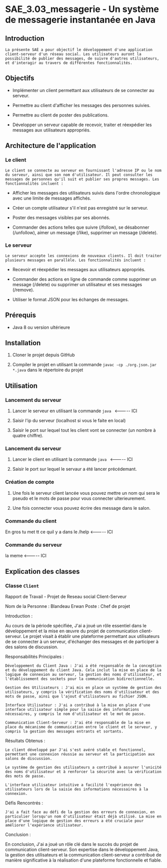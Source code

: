 # SAE_3.03_messagerie - Un système de messagerie instantanée en Java

## Introduction
    La présente SAÉ a pour objectif le développement d'une application client-serveur d'un réseau social. Les utilisateurs auront la possibilité de publier des messages, de suivre d'autres utilisateurs, et d'interagir au travers de différentes fonctionnalités.


## Objectifs

- Implémenter un client permettant aux utilisateurs de se connecter au serveur.
- Permettre au client d'afficher les messages des personnes suivies.
- Permettre au client de poster des publications.

- Développer un serveur capable de recevoir, traiter et réexpédier les messages aux utilisateurs appropriés.

## Architecture de l'application

### Le client
    Le client se connecte au serveur en fournissant l'adresse IP ou le nom du serveur, ainsi que son nom d'utilisateur. Il peut consulter les messages de personnes qu'il suit et publier ses propres messages. Les fonctionnalités incluent :

-   Afficher les messages des utilisateurs suivis dans l'ordre chronologique avec une limite de messages affichés.

-   Créer un compte utilisateur s'il n'est pas enregistré sur le serveur.

- Poster des messages visibles par ses abonnés.
-   Commander des actions telles que suivre (/follow), se désabonner (/unfollow), aimer un message (/like), supprimer un message (/delete).

### Le serveur

    Le serveur accepte les connexions de nouveaux clients. Il doit traiter plusieurs messages en parallèle. Les fonctionnalités incluent :

-   Recevoir et réexpédier les messages aux utilisateurs appropriés.

-   Commander des actions en ligne de commande comme supprimer un message (/delete) ou supprimer un utilisateur et ses messages (/remove).

-   Utiliser le format JSON pour les échanges de messages.

## Prérequis
- Java 8 ou version ultérieure

## Installation
1. Cloner le projet depuis GitHub

2. Compiler le projet en utilisant la commande `javac -cp ./org.json.jar *.java` dans le répertoire du projet

## Utilisation

### Lancement du serveur

1. Lancer le serveur en utilisant la commande `java ` <----- ICI

2. Saisir l'ip du serveur (localhost si vous le faite en local)

4. Saisir le port sur lequel tout les client vont se connecter (un nombre à quatre chiffre).

### Lancement du serveur 

1. Lancer le client en utilisant la commande `java ` <----- ICI

2. Saisir le port sur lequel le servaur a été lancer précédemant.

### Création de compte

1. Une fois le serveur client lancée vous pouvez mettre un nom qui sera le pseudo et le mots de passe pour vous connecter ulterieurement.

2. Une fois connecter vous pouvez écrire des message dans le salon.

### Commande du client
En gros tu met tt ce quil y a dans le /help  <----- ICI

### Commande du serveur 
la meme  <----- ICI


## Explication des classes 

### Classe `Client`


Rapport de Travail - Projet de Reseau social Client-Serveur

Nom de la Personne : Blandeau Erwan
Poste : Chef de projet

Introduction :

Au cours de la période spécifiée, J'ai a joué un rôle essentiel dans le développement et la mise en œuvre du projet de communication client-serveur. Le projet visait à établir une plateforme permettant aux utilisateurs de se connecter à un serveur, d'échanger des messages et de participer à des salons de discussion.

Responsabilités Principales :

    Développement du Client Java : J'ai a été responsable de la conception et du développement du client Java. Cela inclut la mise en place de la logique de connexion au serveur, la gestion des noms d'utilisateur, et l'établissement des sockets pour la communication bidirectionnelle.

    Gestion des Utilisateurs : J'ai mis en place un système de gestion des utilisateurs, y compris la vérification des noms d'utilisateur et des mots de passe, ainsi que l'ajout d'utilisateurs au fichier JSON.

    Interface Utilisateur : J'ai a contribué à la mise en place d'une interface utilisateur simple pour la saisie des informations nécessaires, y compris le nom d'utilisateur et le mot de passe.

    Communication Client-Serveur : J'ai été responsable de la mise en place du mécanisme de communication entre le client et le serveur, y compris la gestion des messages entrants et sortants.

Résultats Obtenus :

    Le client développé par J'ai s'est avéré stable et fonctionnel, permettant une connexion réussie au serveur et la participation aux salons de discussion.

    Le système de gestion des utilisateurs a contribué à assurer l'unicité des noms d'utilisateur et à renforcer la sécurité avec la vérification des mots de passe.

    L'interface utilisateur intuitive a facilité l'expérience des utilisateurs lors de la saisie des informations nécessaires à la connexion.

Défis Rencontrés :

    J'ai a fait face au défi de la gestion des erreurs de connexion, en particulier lorsqu'un nom d'utilisateur était déjà utilisé. La mise en place d'une logique de gestion des erreurs a été cruciale pour améliorer l'expérience utilisateur.

Conclusion :

En conclusion, J'ai a joué un rôle clé dans le succès du projet de communication client-serveur. Son expertise dans le développement Java, la gestion des utilisateurs et la communication client-serveur a contribué de manière significative à la réalisation d'une plateforme fonctionnelle et fiable.